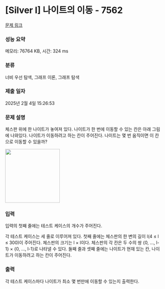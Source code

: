# [Silver I] 나이트의 이동 - 7562 

[문제 링크](https://www.acmicpc.net/problem/7562) 

### 성능 요약

메모리: 76764 KB, 시간: 324 ms

### 분류

너비 우선 탐색, 그래프 이론, 그래프 탐색

### 제출 일자

2025년 2월 4일 15:26:53

### 문제 설명

<p style="user-select: auto !important;">체스판 위에 한 나이트가 놓여져 있다. 나이트가 한 번에 이동할 수 있는 칸은 아래 그림에 나와있다. 나이트가 이동하려고 하는 칸이 주어진다. 나이트는 몇 번 움직이면 이 칸으로 이동할 수 있을까?</p>

<p style="user-select: auto !important;"><img alt="" src="https://www.acmicpc.net/upload/images/knight.png" style="height: 172px; width: 175px; user-select: auto !important;"></p>

### 입력 

 <p style="user-select: auto !important;">입력의 첫째 줄에는 테스트 케이스의 개수가 주어진다.</p>

<p style="user-select: auto !important;">각 테스트 케이스는 세 줄로 이루어져 있다. 첫째 줄에는 체스판의 한 변의 길이 l(4 ≤ l ≤ 300)이 주어진다. 체스판의 크기는 l × l이다. 체스판의 각 칸은 두 수의 쌍 {0, ..., l-1} × {0, ..., l-1}로 나타낼 수 있다. 둘째 줄과 셋째 줄에는 나이트가 현재 있는 칸, 나이트가 이동하려고 하는 칸이 주어진다.</p>

### 출력 

 <p style="user-select: auto !important;">각 테스트 케이스마다 나이트가 최소 몇 번만에 이동할 수 있는지 출력한다.</p>

